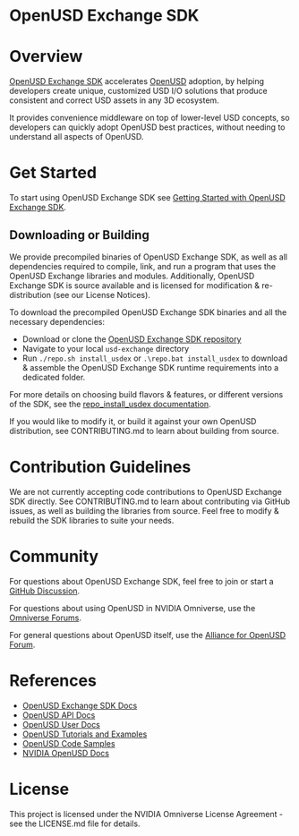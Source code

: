 # OpenUSD Exchange SDK

# Overview

[OpenUSD Exchange SDK](https://docs.omniverse.nvidia.com/kit/docs/usd-exchange) accelerates [OpenUSD](https://openusd.org) adoption, by helping developers create unique, customized USD I/O solutions that produce consistent and correct USD assets in any 3D ecosystem.

It provides convenience middleware on top of lower-level USD concepts, so developers can quickly adopt OpenUSD best practices, without needing to understand all aspects of OpenUSD.

# Get Started

To start using OpenUSD Exchange SDK see [Getting Started with OpenUSD Exchange SDK](docs/getting-started.md).

## Downloading or Building

We provide precompiled binaries of OpenUSD Exchange SDK, as well as all dependencies required to compile, link, and run a program that uses the OpenUSD Exchange libraries and modules. Additionally, OpenUSD Exchange SDK is source available and is licensed for modification & re-distribution (see our License Notices).

To download the precompiled OpenUSD Exchange SDK binaries and all the necessary dependencies:
  - Download or clone the [OpenUSD Exchange SDK repository](https://github.com/NVIDIA-Omniverse/usd-exchange)
  - Navigate to your local `usd-exchange` directory
  - Run `./repo.sh install_usdex` or `.\repo.bat install_usdex` to download & assemble the OpenUSD Exchange SDK runtime requirements into a dedicated folder.

For more details on choosing build flavors & features, or different versions of the SDK, see the [repo_install_usdex documentation](docs/devtools.md#repo_install_usdex).

If you would like to modify it, or build it against your own OpenUSD distribution, see CONTRIBUTING.md to learn about building from source.

# Contribution Guidelines

We are not currently accepting code contributions to OpenUSD Exchange SDK directly. See CONTRIBUTING.md to learn about contributing via GitHub issues, as well as building the libraries from source. Feel free to modify & rebuild the SDK libraries to suite your needs.

# Community

For questions about OpenUSD Exchange SDK, feel free to join or start a [GitHub Discussion](https://github.com/NVIDIA-Omniverse/usd-exchange/discussions).

For questions about using OpenUSD in NVIDIA Omniverse, use the [Omniverse Forums](https://forums.developer.nvidia.com/tags/c/omniverse/300/usd).

For general questions about OpenUSD itself, use the [Alliance for OpenUSD Forum](https://forum.aousd.org).

# References

- [OpenUSD Exchange SDK Docs](https://docs.omniverse.nvidia.com/kit/docs/usd-exchange)
- [OpenUSD API Docs](https://openusd.org/docs/api/index.html)
- [OpenUSD User Docs](https://openusd.org/release/index.html)
- [OpenUSD Tutorials and Examples](https://github.com/NVIDIA-Omniverse/USD-Tutorials-And-Examples)
- [OpenUSD Code Samples](https://github.com/NVIDIA-Omniverse/OpenUSD-Code-Samples)
- [NVIDIA OpenUSD Docs](https://developer.nvidia.com/usd)

# License

This project is licensed under the NVIDIA Omniverse License Agreement - see the LICENSE.md file for details.
